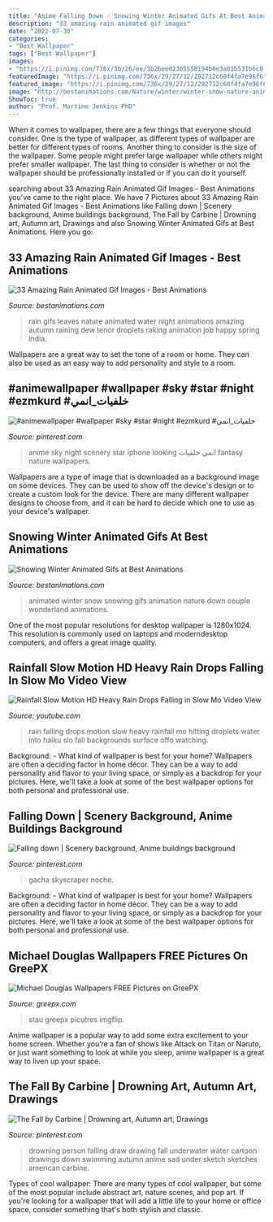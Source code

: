 ```yaml
---
title: "Anime Falling Down - Snowing Winter Animated Gifs At Best Animations"
description: "33 amazing rain animated gif images"
date: "2022-07-30"
categories:
- "Best Wallpaper"
tags: ["Best Wallpaper"]
images:
- "https://i.pinimg.com/736x/3b/26/ee/3b26eed23b5558194b0e3a01b531b6c8.jpg"
featuredImage: "https://i.pinimg.com/736x/29/27/12/292712c60f4fa7e96f6f158a28fe6ff9--lifeguard-graffiti-art.jpg"
featured_image: "https://i.pinimg.com/736x/29/27/12/292712c60f4fa7e96f6f158a28fe6ff9--lifeguard-graffiti-art.jpg"
image: "http://bestanimations.com/Nature/winter/winter-snow-nature-animated-gif-30.gif"
ShowToc: true
author: "Prof. Martine Jenkins PhD"
---
```



When it comes to wallpaper, there are a few things that everyone should consider. One is the type of wallpaper, as different types of wallpaper are better for different types of rooms. Another thing to consider is the size of the wallpaper. Some people might prefer large wallpaper while others might prefer smaller wallpaper. The last thing to consider is whether or not the wallpaper should be professionally installed or if you can do it yourself.

	

		
searching about 33 Amazing Rain Animated Gif Images - Best Animations you've came to the right place. We have 7 Pictures about 33 Amazing Rain Animated Gif Images - Best Animations like Falling down | Scenery background, Anime buildings background, The Fall by Carbine | Drowning art, Autumn art, Drawings and also Snowing Winter Animated Gifs at Best Animations. Here you go:
		
    
## 33 Amazing Rain Animated Gif Images - Best Animations

<img loading=lazy src="http://bestanimations.com/Nature/Water/rain/rain-nature-animated-gif-2.gif" onerror="this.onerror=null;this.src='https://tse2.mm.bing.net/th?id=OIP.NuNKUpoocoEd4pkBcdjokwHaJ4&amp;pid=15.1';" alt="33 Amazing Rain Animated Gif Images - Best Animations">

_Source: bestanimations.com_

>rain gifs leaves nature animated water night animations amazing autumn raining dew tenor droplets raking animation job happy spring india. 

	

Wallpapers are a great way to set the tone of a room or home. They can also be used as an easy way to add personality and style to a room.

    
## #animewallpaper #wallpaper #sky #star #night #ezmkurd #خلفيات_انمي

<img loading=lazy src="https://i.pinimg.com/736x/d3/65/45/d36545c4750738763f68d08dad320f7d--wallpaper-sky-beautiful-wallpaper.jpg" onerror="this.onerror=null;this.src='https://tse3.mm.bing.net/th?id=OIP.pBfzL6HNqZeNKUAxYla23gHaOt&amp;pid=15.1';" alt="#animewallpaper #wallpaper #sky #star #night #ezmkurd #خلفيات_انمي">

_Source: pinterest.com_

>anime sky night scenery star iphone looking انمي خلفيات fantasy nature wallpapers. 

	

Wallpapers are a type of image that is downloaded as a background image on some devices. They can be used to show off the device's design or to create a custom look for the device. There are many different wallpaper designs to choose from, and it can be hard to decide which one to use as your device's wallpaper.

    
## Snowing Winter Animated Gifs At Best Animations

<img loading=lazy src="http://bestanimations.com/Nature/winter/winter-snow-nature-animated-gif-30.gif" onerror="this.onerror=null;this.src='https://tse4.mm.bing.net/th?id=OIP.3GRRvBuXZvoKbo3O2Pu25AHaEH&amp;pid=15.1';" alt="Snowing Winter Animated Gifs at Best Animations">

_Source: bestanimations.com_

>animated winter snow snowing gifs animation nature down couple wonderland animations. 

	

One of the most popular resolutions for desktop wallpaper is 1280x1024. This resolution is commonly used on laptops and moderndesktop computers, and offers a great image quality.

    
## Rainfall Slow Motion HD Heavy Rain Drops Falling In Slow Mo Video View

<img loading=lazy src="http://i1.ytimg.com/vi/tIJQkR-ofFo/maxresdefault.jpg" onerror="this.onerror=null;this.src='https://tse4.mm.bing.net/th?id=OIP.GaANknvt4Zmx8YO36EvwhAHaEK&amp;pid=15.1';" alt="Rainfall Slow Motion HD Heavy Rain Drops Falling in Slow Mo Video View">

_Source: youtube.com_

>rain falling drops motion slow heavy rainfall mo hitting droplets water into haiku slo fall backgrounds surface offo watching. 

	

Background: - What kind of wallpaper is best for your home?
Wallpapers are often a deciding factor in home décor. They can be a way to add personality and flavor to your living space, or simply as a backdrop for your pictures. Here, we'll take a look at some of the best wallpaper options for both personal and professional use.

    
## Falling Down | Scenery Background, Anime Buildings Background

<img loading=lazy src="https://i.pinimg.com/736x/3b/26/ee/3b26eed23b5558194b0e3a01b531b6c8.jpg" onerror="this.onerror=null;this.src='https://tse4.mm.bing.net/th?id=OIP._-MXY4chnlJ6_9EjEt9yLwHaFK&amp;pid=15.1';" alt="Falling down | Scenery background, Anime buildings background">

_Source: pinterest.com_

>gacha skyscraper noche. 

	

Background: - What kind of wallpaper is best for your home?
Wallpapers are often a deciding factor in home décor. They can be a way to add personality and flavor to your living space, or simply as a backdrop for your pictures. Here, we'll take a look at some of the best wallpaper options for both personal and professional use.

    
## Michael Douglas Wallpapers FREE Pictures On GreePX

<img loading=lazy src="https://greepx.com/wp-content/uploads/2018/01/1515749129_154_michael-douglas.jpg" onerror="this.onerror=null;this.src='https://tse4.mm.bing.net/th?id=OIP.K7HtQhhZEUkO11Ajy_zKEAHaFk&amp;pid=15.1';" alt="Michael Douglas Wallpapers FREE Pictures on GreePX">

_Source: greepx.com_

>stau greepx picutres imgflip. 

	

Anime wallpaper is a popular way to add some extra excitement to your home screen. Whether you’re a fan of shows like Attack on Titan or Naruto, or just want something to look at while you sleep, anime wallpaper is a great way to liven up your space.

    
## The Fall By Carbine | Drowning Art, Autumn Art, Drawings

<img loading=lazy src="https://i.pinimg.com/736x/29/27/12/292712c60f4fa7e96f6f158a28fe6ff9--lifeguard-graffiti-art.jpg" onerror="this.onerror=null;this.src='https://tse1.mm.bing.net/th?id=OIP.oFvx2lxrEFQ5vLy39JJe_QDJEs&amp;pid=15.1';" alt="The Fall by Carbine | Drowning art, Autumn art, Drawings">

_Source: pinterest.com_

>drowning person falling draw drawing fall underwater water cartoon drawings down swimming autumn anime sad under sketch sketches american carbine. 

	

Types of cool wallpaper:
There are many types of cool wallpaper, but some of the most popular include abstract art, nature scenes, and pop art. If you're looking for a wallpaper that will add a little life to your home or office space, consider something that's both stylish and classic.

